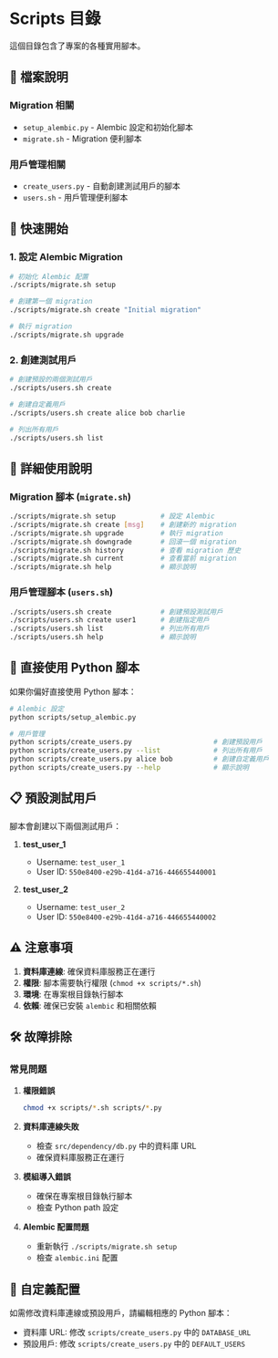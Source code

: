 # Scripts 目錄

這個目錄包含了專案的各種實用腳本。

## 📁 檔案說明

### Migration 相關
- `setup_alembic.py` - Alembic 設定和初始化腳本
- `migrate.sh` - Migration 便利腳本

### 用戶管理相關
- `create_users.py` - 自動創建測試用戶的腳本
- `users.sh` - 用戶管理便利腳本

## 🚀 快速開始

### 1. 設定 Alembic Migration

```bash
# 初始化 Alembic 配置
./scripts/migrate.sh setup

# 創建第一個 migration
./scripts/migrate.sh create "Initial migration"

# 執行 migration
./scripts/migrate.sh upgrade
```

### 2. 創建測試用戶

```bash
# 創建預設的兩個測試用戶
./scripts/users.sh create

# 創建自定義用戶
./scripts/users.sh create alice bob charlie

# 列出所有用戶
./scripts/users.sh list
```

## 📖 詳細使用說明

### Migration 腳本 (`migrate.sh`)

```bash
./scripts/migrate.sh setup           # 設定 Alembic
./scripts/migrate.sh create [msg]    # 創建新的 migration
./scripts/migrate.sh upgrade         # 執行 migration
./scripts/migrate.sh downgrade       # 回滾一個 migration
./scripts/migrate.sh history         # 查看 migration 歷史
./scripts/migrate.sh current         # 查看當前 migration
./scripts/migrate.sh help            # 顯示說明
```

### 用戶管理腳本 (`users.sh`)

```bash
./scripts/users.sh create            # 創建預設測試用戶
./scripts/users.sh create user1      # 創建指定用戶
./scripts/users.sh list              # 列出所有用戶
./scripts/users.sh help              # 顯示說明
```

## 🔧 直接使用 Python 腳本

如果你偏好直接使用 Python 腳本：

```bash
# Alembic 設定
python scripts/setup_alembic.py

# 用戶管理
python scripts/create_users.py                    # 創建預設用戶
python scripts/create_users.py --list             # 列出所有用戶
python scripts/create_users.py alice bob          # 創建自定義用戶
python scripts/create_users.py --help             # 顯示說明
```

## 📋 預設測試用戶

腳本會創建以下兩個測試用戶：

1. **test_user_1**
   - Username: `test_user_1`
   - User ID: `550e8400-e29b-41d4-a716-446655440001`

2. **test_user_2**
   - Username: `test_user_2`
   - User ID: `550e8400-e29b-41d4-a716-446655440002`

## ⚠️ 注意事項

1. **資料庫連線**: 確保資料庫服務正在運行
2. **權限**: 腳本需要執行權限 (`chmod +x scripts/*.sh`)
3. **環境**: 在專案根目錄執行腳本
4. **依賴**: 確保已安裝 `alembic` 和相關依賴

## 🛠️ 故障排除

### 常見問題

1. **權限錯誤**
   ```bash
   chmod +x scripts/*.sh scripts/*.py
   ```

2. **資料庫連線失敗**
   - 檢查 `src/dependency/db.py` 中的資料庫 URL
   - 確保資料庫服務正在運行

3. **模組導入錯誤**
   - 確保在專案根目錄執行腳本
   - 檢查 Python path 設定

4. **Alembic 配置問題**
   - 重新執行 `./scripts/migrate.sh setup`
   - 檢查 `alembic.ini` 配置

## 📝 自定義配置

如需修改資料庫連線或預設用戶，請編輯相應的 Python 腳本：

- 資料庫 URL: 修改 `scripts/create_users.py` 中的 `DATABASE_URL`
- 預設用戶: 修改 `scripts/create_users.py` 中的 `DEFAULT_USERS`